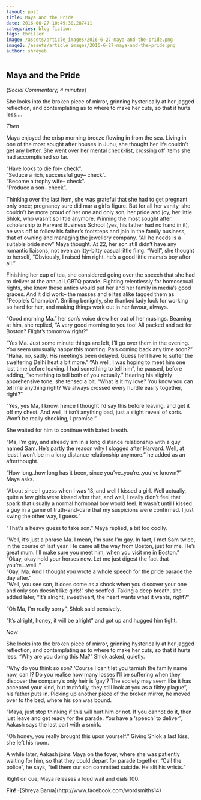 ```yaml
---
layout: post
title: Maya and the Pride
date: 2016-06-27 10:49:30.287411
categories: blog fiction
tags: thriller
image: /assets/article_images/2016-6-27-maya-and-the-pride.png
image2: /assets/article_images/2016-6-27-maya-and-the-pride.png
author: shreyab
---
```

<h2>Maya and the Pride</h2>
(<i>Social Commentary, 4 minutes</i>)
<p>She looks into the broken piece of mirror, grinning hysterically at her jagged reflection, and contemplating as to where to make her cuts, so that it hurts less….</p>
<p><i>Then</i></p>
<p>Maya enjoyed the crisp morning breeze flowing in from the sea. Living in one of the most sought after houses in Juhu, she thought her life couldn’t get any better. She went over her mental check-list, crossing off items she had accomplished so far.</p>
<p>“Have looks to die for– check”.<br>
“Seduce a rich, successful guy– check”.<br>
“Become a trophy wife– check”.<br>
“Produce a son– check”.</p>
<p>Thinking over the last item, she was grateful that she had to get pregnant only once; pregnancy sure did mar a girl’s figure. But for all her vanity, she couldn’t be more proud of her one and only son, her pride and joy, her little Shlok, who wasn’t so little anymore. Winning the most sought after scholarship to Harvard Business School (yes, his father had no hand in it), he was off to follow his father’s footsteps and join in the family business, that of owning and managing the jewellery company. “All he needs is a suitable bride now” Maya thought. At 22, her son still didn’t have any romantic liaisons, not even an itty-bitty casual little fling. “Well”, she thought to herself, “Obviously, I raised him right, he’s a good little mama’s boy after all.”</p>
<p>Finishing her cup of tea, she considered going over the speech that she had to deliver at the annual LGBTQ parade. Fighting relentlessly for homosexual rights, she knew these antics would put her and her family in media’s good graces. And it did work– the masses and elites alike tagged them as “People’s Champion”. Smiling benignly, she thanked lady luck for working so hard for her, and making things work out in her favour, always.</p>
<p>“Good morning Ma.” her son’s voice drew her out of her musings. Beaming at him, she replied, “A very good morning to you too! All packed and set for Boston? Flight’s tomorrow right?”</p>
<p>“Yes Ma. Just some minute things are left, I’ll go over them in the evening. You seem unusually happy this morning. Pa’s coming back any time soon?”
“Haha, no, sadly. His meeting’s been delayed. Guess he’ll have to suffer the sweltering Delhi heat a bit more.”
“Ah well, I was hoping to meet him one last time before leaving. I had something to tell him”, he paused, before adding, “something to tell both of you actually.”
Hearing his slightly apprehensive tone, she tensed a bit. “What is it my love? You know you can tell me anything right? We always crossed every hurdle easily together, right?”</p>
<p>“Yes, yes Ma, I know, hence I thought I’d say this before leaving, and get it off my chest. And well, it isn’t anything bad, just a slight reveal of sorts. Won’t be really shocking, I promise.”</p>
<p>She waited for him to continue with bated breath.</p>
<p>“Ma, I’m gay, and already am in a long distance relationship with a guy named Sam. He’s partly the reason why I slogged after Harvard. Well, at least I won’t be in a long distance relationship anymore.” he added as an afterthought.</p>
<p>“How long..how long has it been, since you’ve..you’re..you’ve known?” Maya asks.</p>
<p>“About since I guess when I was 13, and well I kissed a girl. Well actually, quite a few girls were kissed after that, and well, I really didn’t feel that spark that usually a normal hormonal boy would feel. It wasn’t until I kissed a guy in a game of truth-and-dare that my suspicions were confirmed. I just swing the other way, I guess.”</p>
<p>“That’s a heavy guess to take son.” Maya replied, a bit too coolly.</p>
<p>“Well, it’s just a phrase Ma. I mean, I’m sure I’m gay. In fact, I met Sam twice, in the course of last year. He came all the way from Boston, just for me. He’s great mum. I’ll make sure you meet him, when you visit me in Boston.”<br>
“Okay, okay hold your horses now. Let me just digest the fact that you’re...well..”<br>
“Gay, Ma. And I thought you wrote a whole speech for the pride parade the day after.”<br>
“Well, you see son, it does come as a shock when you discover your one and only son doesn’t like girls!” she scoffed. Taking a deep breath, she added later, “It’s alright, sweetheart, the heart wants what it wants, right?”</p>
<p>“Oh Ma, I’m really sorry”, Shlok said pensively.</p>
<p>“It’s alright, honey, it will be alright” and got up and hugged him tight.</p>
<p><i>Now</i></p>
<p>She looks into the broken piece of mirror, grinning hysterically at her jagged reflection, and contemplating as to where to make her cuts, so that it hurts less.
“Why are you doing this Ma?” Shlok asked, quietly.</p>
<p>“Why do you think so son? ‘Course I can’t let you tarnish the family name now, can I? Do you realise how many losses I’ll be suffering when they discover the company’s only heir is ‘gay’? The society may seem like it has accepted your kind, but truthfully, they still look at you as a filthy plague”, his father puts in. Picking up another piece of the broken mirror, he moved over to the bed, where his son was bound.</p>
<p>“Maya, just stop thinking if this will hurt him or not. If you cannot do it, then just leave and get ready for the parade. You have a ‘speech’ to deliver”, Aakash says the last part with a smirk.</p>
<p>“Oh honey, you really brought this upon yourself.” Giving Shlok a last kiss, she left his room.</p>
<p>A while later, Aakash joins Maya on the foyer, where she was patiently waiting for him, so that they could depart for parade together. “Call the police”, he says, “tell them our son committed suicide. He slit his wrists.”</p>
<p>Right on cue, Maya releases a loud wail and dials 100.</p>
<b>Fin!</b>
-[Shreya Barua](http://www.facebook.com/wordsmiths14)